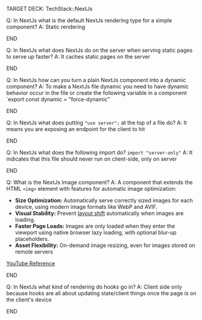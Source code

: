 TARGET DECK: TechStack::NextJs

Q: In NextJs what is the default NextJs rendering type for a simple component?
A: Static rendering
<!--ID: 1721653720903-->

END

Q: In NextJs what does NextJs do on the server when serving static pages to serve up faster?
A: It caches static pages on the server 
<!--ID: 1721653720917-->

END

Q: In NextJs how can you turn a plain NextJs component into a dynamic component?
A: To make a NextJs file dynamic you need to have dynamic behavior occur in the file or create the following variable in a component `export const dynamic = "force-dynamic"
<!--ID: 1721653749911-->

END

Q: In NextJs what does putting `"use server";` at the top of a file do?
A: It means you are exposing an endpoint for the client to hit
<!--ID: 1721653720927-->
END

Q: In NextJs what does the following import do? `import "server-only"`
A: It indicates that this file should never run on client-side, only on server
<!--ID: 1721653720933-->

END 

Q: What is the NextJs Image component?
A: A component that extends the HTML `<img>` element with features for automatic image optimization:

- **Size Optimization:** Automatically serve correctly sized images for each device, using modern image formats like WebP and AVIF.
- **Visual Stability:** Prevent [layout shift](https://nextjs.org/learn/seo/web-performance/cls) automatically when images are loading.
- **Faster Page Loads:** Images are only loaded when they enter the viewport using native browser lazy loading, with optional blur-up placeholders.
- **Asset Flexibility:** On-demand image resizing, even for images stored on remote servers

[YouTube Reference](https://www.youtube.com/watch?v=IU_qq_c_lKA)
<!--ID: 1721653720968-->

END

Q: In NextJs what kind of rendering do hooks go in?
A: Client side only because hooks are all about updating state/client things once the page is on the client's device
<!--ID: 1721654049056-->

END

